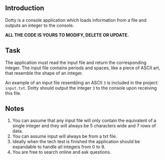 ## Introduction

Dotty is a console application which loads information from a file and outputs an integer to the console.

**ALL THE CODE IS YOURS TO MODIFY, DELETE OR UPDATE.**

## Task

The application must read the input file and return the corresponding integer.
The input file contains periods and spaces, like a piece of ASCII art, that resemble the shape of an integer.

An example of an input file resembling an ASCII `3` is included in the project: `input.txt`. Dotty should output the integer `3` to the console upon receiving this file.

## Notes

1. You can assume that any input file will only contain the equivalent of a single integer and they will always be 5 characters wide and 7 rows of data.
2. You can assume input will always be from a txt file.
3. Ideally when the tech test is finished the application should be expandable to handle all integers from 0 to 9.
4. You are free to search online and ask questions.